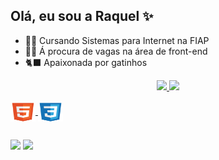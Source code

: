 ## Olá, eu sou a Raquel ✨



- 👩‍💻 Cursando Sistemas para Internet na FIAP
- 🕵️‍♀️ Á procura de vagas na área de front-end 
- 🐈‍⬛ Apaixonada por gatinhos

<div align="center">
  <a href="https://github.com/Raquel-Moura">
  <img height="180em" src="https://github-readme-stats.vercel.app/api?username=Raquel-Moura&show_icons=true&theme=radical&include_all_commits=true&count_private=true"/>
  <img height="180em" src="https://github-readme-stats.vercel.app/api/top-langs/?username=Raquel-Moura&layout=compact&langs_count=7&theme=radical"/>
</div>

<div style="display: inline_block"><br>
  <img align="center" alt="Raquel-HTML" height="30" width="40" src="https://raw.githubusercontent.com/devicons/devicon/master/icons/html5/html5-original.svg">
  <img align="center" alt="Raquel-CSS" height="30" width="40" src="https://raw.githubusercontent.com/devicons/devicon/master/icons/css3/css3-original.svg">
 </div>
 
 ##
 <div>
<a href="https://www.instagram.com/raquelcsmoura/"target="_blank"><img src="https://img.shields.io/badge/-Instagram-%23E4405F?style=for-the-badge&logo=instagram&logoColor=white"target="_blank"></a>
<a href="https://www.linkedin.com/in/raquel-moura-58a4a21b5/" target="_blank"><img src="https://img.shields.io/badge/-LinkedIn-%230077B5?style=for-the-badge&logo=linkedin&logoColor=white" target="_blank"></a> 
 </div>
